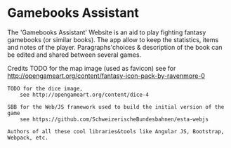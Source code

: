 # Gamebooks Assistant

The 'Gamebooks Assistant' Website is an aid to play fighting fantasy gamebooks (or similar books). The app allow to keep
the statistics, items and notes of the player. Paragraphs'choices & description of the book can be edited and shared
between several games.


Credits
    TODO for the map image (used as favicon)
        see for http://opengameart.org/content/fantasy-icon-pack-by-ravenmore-0

    TODO for the dice image,
        see http://opengameart.org/content/dice-4

    SBB for the Web/JS framework used to build the initial version of the game
        see https://github.com/SchweizerischeBundesbahnen/esta-webjs

    Authors of all these cool libraries&tools like Angular JS, Bootstrap, Webpack, etc.
